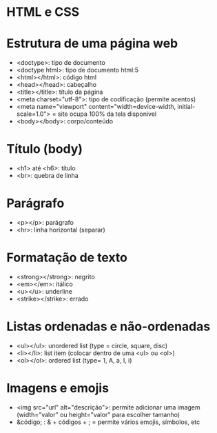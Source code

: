 # HTML e CSS

# Estrutura de uma página web
* &lt;doctype&gt;: tipo de documento
* &lt;doctype html&gt;: tipo de documento html:5
* &lt;html&gt;&lt;/html&gt;: código html
* &lt;head&gt;&lt;/head&gt;: cabeçalho
* &lt;title&gt;&lt;/title&gt;: título da  página
* &lt;meta charset="utf-8"&gt;: tipo de codificação (permite acentos)
* &lt;meta name="viewport" content="width=device-width, initial-scale=1.0"&gt; = site ocupa 100% da tela disponível
* &lt;body&gt;&lt;/body&gt;: corpo/conteúdo

# Título (body)
* &lt;h1&gt; até &lt;h6&gt;: título 
* &lt;br&gt;: quebra de linha

# Parágrafo
* &lt;p&gt;&lt;/p&gt;: parágrafo
* &lt;hr&gt;: linha horizontal (separar)

# Formatação de texto
* &lt;strong&gt;&lt;/strong&gt;: negrito
* &lt;em&gt;&lt;/em&gt;: itálico
* &lt;u&gt;&lt;/u&gt;: underline
* &lt;strike&gt;&lt;/strike&gt;: errado

# Listas ordenadas e não-ordenadas
* &lt;ul&gt;&lt;/ul&gt;: unordered list (type = circle, square, disc)
* &lt;li&gt;&lt;/li&gt;: list item (colocar dentro de uma &lt;ul&gt; ou &lt;ol&gt;)
* &lt;ol&gt;&lt;/ol&gt;: ordered list (type= 1, A, a, I, i)

# Imagens e emojis
* &lt;img src="url" alt="descrição"&gt;: permite adicionar uma imagem (width="valor" ou height="valor" para escolher tamanho)
* &código; :  & + códigos + ; = permite vários emojis, símbolos, etc
